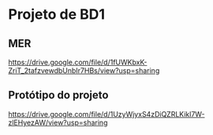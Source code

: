 # Projeto de BD1
## MER 
  https://drive.google.com/file/d/1fUWKbxK-ZriT_2tafzvewdbUnbIr7HBs/view?usp=sharing
## Protótipo do projeto
  https://drive.google.com/file/d/1UzyWjyxS4zDiQZRLKikl7W-zlEHyezAW/view?usp=sharing
